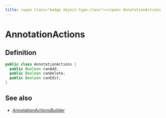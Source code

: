 ```yaml
---
title: <span class="badge object-type-class"></span> AnnotationActions
---
```

# <span class="badge object-type-class"></span> AnnotationActions

## Definition

```java
public class AnnotationActions {
  public Boolean canAdd;
  public Boolean canDelete;
  public Boolean canEdit;
}
```
## See also

 * <span class="badge builder"></span> [AnnotationActionsBuilder](./builder-AnnotationActionsBuilder.md)
